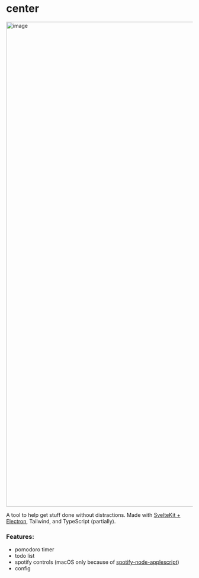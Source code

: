 # center

<img width="1307" alt="image" src="https://user-images.githubusercontent.com/77034153/233804275-abbacb0c-fcdc-45b5-b9a6-8682598179e4.png">

A tool to help get stuff done without distractions. Made with [SvelteKit + Electron](https://github.com/FractalHQ/sveltekit-electron), Tailwind, and TypeScript (partially).

### Features:
- pomodoro timer
- todo list
- spotify controls (macOS only because of [spotify-node-applescript](https://github.com/andrehaveman/spotify-node-applescript))
- config
